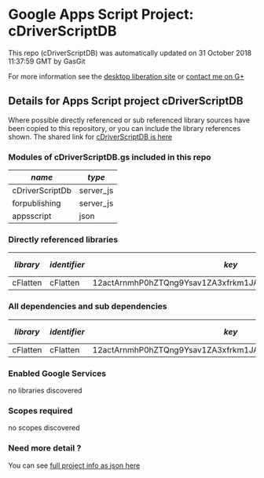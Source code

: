 # Google Apps Script Project: cDriverScriptDB
This repo (cDriverScriptDB) was automatically updated on 31 October 2018 11:37:59 GMT by GasGit

For more information see the [desktop liberation site](http://ramblings.mcpher.com/Home/excelquirks/drivesdk/gettinggithubready "desktop liberation") or [contact me on G+](https://plus.google.com/+BruceMcpherson "Bruce McPherson - GDE")
## Details for Apps Script project cDriverScriptDB
Where possible directly referenced or sub referenced library sources have been copied to this repository, or you can include the library references shown. 
The shared link for [cDriverScriptDB is here](https://script.google.com/d/14BJai1S2S7393xowROUEu7IawN5hV9Sp_ry9RmhQpUcK3fh9bwz88Gn2/edit?usp=sharing "open in the GAS IDE")

### Modules of cDriverScriptDB.gs included in this repo
*name*|*type*
--- | --- 
cDriverScriptDb| server_js
forpublishing| server_js
appsscript| json
### Directly referenced libraries
*library*|*identifier*|*key*|*version*|*dev mode*|*source*|
--- | --- | --- | --- | --- | --- 
cFlatten| cFlatten|12actArnmhP0hZTQng9Ysav1ZA3xfrkm1JA024mxDx4x4MEcPlc8Y2YDY|8|no|[here](libraries/cFlatten "library source")
### All dependencies and sub dependencies
*library*|*identifier*|*key*|*version*|*dev mode*|*source*|
--- | --- | --- | --- | --- | --- 
cFlatten| cFlatten|12actArnmhP0hZTQng9Ysav1ZA3xfrkm1JA024mxDx4x4MEcPlc8Y2YDY|8|no|[here](libraries/cFlatten "library source")
### Enabled Google Services
no libraries discovered
### Scopes required
no scopes discovered
### Need more detail ?
You can see [full project info as json here](info.json)
